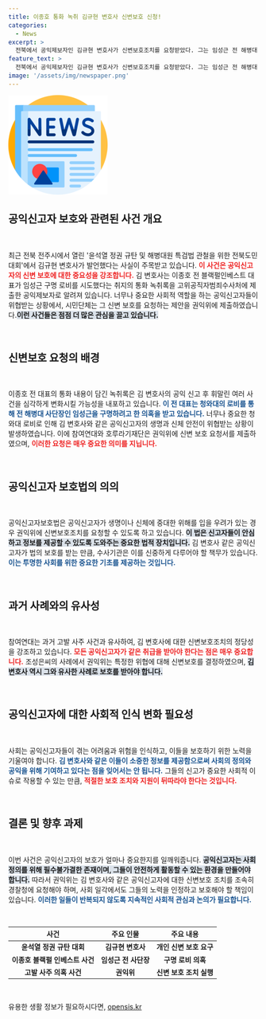 ```yaml
---
title: 이종호 통화 녹취 김규현 변호사 신변보호 신청!
categories:
  - News
excerpt: >
  전북에서 공익제보자인 김규현 변호사가 신변보호조치를 요청받았다. 그는 임성근 전 해병대 1사단장 구명 로비 의혹에 대한 증거를 제출하며, 특정 인물의 연루 가능성을 고발했다. 이 사건을 통해 한층 흥미로운 진실이 드러날 것으로 기대된다!
feature_text: >
  전북에서 공익제보자인 김규현 변호사가 신변보호조치를 요청받았다. 그는 임성근 전 해병대 1사단장 구명 로비 의혹에 대한 증거를 제출하며, 특정 인물의 연루 가능성을 고발했다. 이 사건을 통해 한층 흥미로운 진실이 드러날 것으로 기대된다!
image: '/assets/img/newspaper.png'
---
```


<p><img src="/assets/img/newspaper.png" alt="kimp 속보" /></p>

<h2 data-ke-size="size26">공익신고자 보호와 관련된 사건 개요</h2>

<p data-ke-size="size16">&nbsp;</p>

<p>최근 전북 전주시에서 열린 '윤석열 정권 규탄 및 해병대원 특검법 관철을 위한 전북도민대회'에서 김규현 변호사가 발언했다는 사실이 주목받고 있습니다. <b><span style="color: #ee2323;">이 사건은 공익신고자의 신변 보호에 대한 중요성을 강조합니다.</span></b> 김 변호사는 이종호 전 블랙펄인베스트 대표가 임성근 구명 로비를 시도했다는 취지의 통화 녹취록을 고위공직자범죄수사처에 제출한 공익제보자로 알려져 있습니다. 너무나 중요한 사회적 역할을 하는 공익신고자들이 위협받는 상황에서, 시민단체는 그 신변 보호를 요청하는 제안을 권익위에 제출하였습니다.<b><span style="background-color: #21538527;">이런 사건들은 점점 더 많은 관심을 끌고 있습니다.</span></b> </p>

<p data-ke-size="size16">&nbsp;</p>

<h2 data-ke-size="size26">신변보호 요청의 배경</h2>

<p data-ke-size="size16">&nbsp;</p>

<p>이종호 전 대표의 통화 내용이 담긴 녹취록은 김 변호사의 공익 신고 후 휘말린 여러 사건을 심각하게 변화시킬 가능성을 내포하고 있습니다. <b><span style="color: #1a5490;">이 전 대표는 청와대의 로비를 통해 전 해병대 사단장인 임성근을 구명하려고 한 의혹을 받고 있습니다.</span></b> 너무나 중요한 청와대 로비로 인해 김 변호사와 같은 공익신고자의 생명과 신체 안전이 위협받는 상황이 발생하였습니다. 이에 참여연대와 호루라기재단은 권익위에 신변 보호 요청서를 제출하였으며, <b><span style="color: #ee2323;">이러한 요청은 매우 중요한 의미를 지닙니다.</span></b> </p>

<p data-ke-size="size16">&nbsp;</p>

<h2 data-ke-size="size26">공익신고자 보호법의 의의</h2>

<p data-ke-size="size16">&nbsp;</p>

<p>공익신고자보호법은 공익신고자가 생명이나 신체에 중대한 위해를 입을 우려가 있는 경우 권익위에 신변보호조치를 요청할 수 있도록 하고 있습니다. <b><span style="background-color: #21538527;">이 법은 신고자들이 안심하고 정보를 제공할 수 있도록 도와주는 중요한 법적 장치입니다.</span></b> 김 변호사 같은 공익신고자가 법의 보호를 받는 만큼, 수사기관은 이를 신중하게 다루어야 할 책무가 있습니다.<b><span style="color: #1a5490;">이는 투명한 사회를 위한 중요한 기초를 제공하는 것입니다.</span></b> </p>

<p data-ke-size="size16">&nbsp;</p>

<h2 data-ke-size="size26">과거 사례와의 유사성</h2>

<p data-ke-size="size16">&nbsp;</p>

<p>참여연대는 과거 고발 사주 사건과 유사하여, 김 변호사에 대한 신변보호조치의 정당성을 강조하고 있습니다. <b><span style="color: #ee2323;">모든 공익신고자가 같은 취급을 받아야 한다는 점은 매우 중요합니다.</span></b> 조성은씨의 사례에서 권익위는 특정한 위협에 대해 신변보호를 결정하였으며, <b><span style="background-color: #21538527;">김 변호사 역시 그와 유사한 사례로 보호를 받아야 합니다.</span></b> </p>

<p data-ke-size="size16">&nbsp;</p>

<h2 data-ke-size="size26">공익신고자에 대한 사회적 인식 변화 필요성</h2>

<p data-ke-size="size16">&nbsp;</p>

<p>사회는 공익신고자들이 겪는 어려움과 위험을 인식하고, 이들을 보호하기 위한 노력을 기울여야 합니다. <b><span style="color: #1a5490;">김 변호사와 같은 이들이 소중한 정보를 제공함으로써 사회의 정의와 공익을 위해 기여하고 있다는 점을 잊어서는 안 됩니다.</span></b> 그들의 신고가 중요한 사회적 이슈로 작용할 수 있는 만큼, <b><span style="color: #ee2323;">적절한 보호 조치와 지원이 뒤따라야 한다는 것입니다.</span></b></p>

<p data-ke-size="size16">&nbsp;</p>

<h2 data-ke-size="size26">결론 및 향후 과제</h2>

<p data-ke-size="size16">&nbsp;</p>

<p>이번 사건은 공익신고자의 보호가 얼마나 중요한지를 일깨워줍니다. <b><span style="background-color: #21538527;">공익신고자는 사회 정의를 위해 필수불가결한 존재이며, 그들이 안전하게 활동할 수 있는 환경을 만들어야 합니다.</span></b> 따라서 권익위는 김 변호사와 같은 공익신고자에 대한 신변보호 조치를 조속히 경찰청에 요청해야 하며, 사회 일각에서도 그들의 노력을 인정하고 보호해야 할 책임이 있습니다. <b><span style="color: #1a5490;">이러한 일들이 반복되지 않도록 지속적인 사회적 관심과 논의가 필요합니다.</span></b></p>

<p data-ke-size="size16">&nbsp;</p> 

<table>
    <thead>
        <tr>
            <th style="text-align: center;">사건</th>
            <th style="text-align: center;">주요 인물</th>
            <th style="text-align: center;">주요 내용</th>
        </tr>
    </thead>
    <tbody>
        <tr>
            <td style="text-align: center; height: 17px;"><b>윤석열 정권 규탄 대회</b></td>
            <td style="text-align: center; height: 17px;"><b>김규현 변호사</b></td>
            <td style="text-align: center; height: 17px;"><b>개인 신변 보호 요구</b></td>
        </tr>
        <tr>
            <td style="text-align: center; height: 17px;"><b>이종호 블랙펄 인베스트 사건</b></td>
            <td style="text-align: center; height: 17px;"><b>임성근 전 사단장</b></td>
            <td style="text-align: center; height: 17px;"><b>구명 로비 의혹</b></td>
        </tr>
        <tr>
            <td style="text-align: center; height: 17px;"><b>고발 사주 의혹 사건</b></td>
            <td style="text-align: center; height: 17px;"><b>권익위</b></td>
            <td style="text-align: center; height: 17px;"><b>신변 보호 조치 실행</b></td>
        </tr>
    </tbody>
</table>

<p data-ke-size="size16">&nbsp;</p> 
유용한 생활 정보가 필요하시다면, <a href="https://opensis.kr" rel="dofollow">opensis.kr</a>


